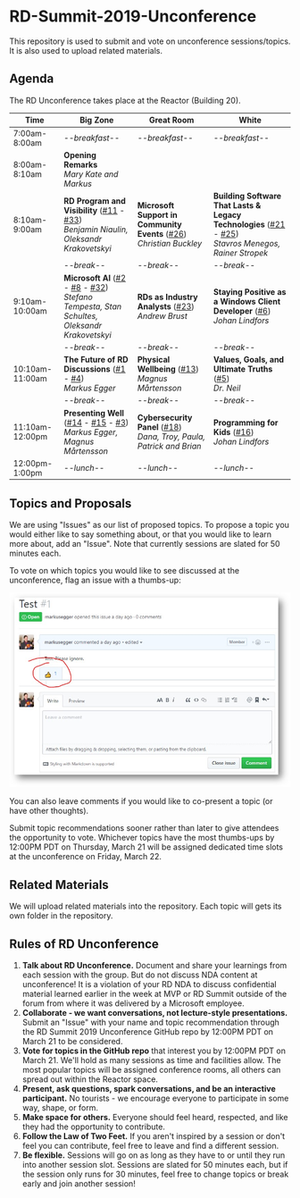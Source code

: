 # RD-Summit-2019-Unconference
This repository is used to submit and vote on unconference sessions/topics. It is also used to upload related materials.

## Agenda

The RD Unconference takes place at the Reactor (Building 20).

| Time            | Big Zone      | Great Room    | White         |
|-----------------|---------------|---------------|---------------|
| 7:00am-8:00am   | *--breakfast--* | *--breakfast--* | *--breakfast--* |
| 8:00am-8:10am   | **Opening Remarks**<br/>*Mary Kate and Markus* |  |  |
| 8:10am-9:00am   | **RD Program and Visibility** ([#11](https://github.com/msrd/Summit-2019-Unconference/issues/11) - [#33](https://github.com/msrd/Summit-2019-Unconference/issues/33))<br/>*Benjamin Niaulin, Oleksandr Krakovetskyi* | **Microsoft Support in Community Events** ([#26](https://github.com/msrd/Summit-2019-Unconference/issues/26))<br/>*Christian Buckley* | **Building Software That Lasts & Legacy Technologies** ([#21](https://github.com/msrd/Summit-2019-Unconference/issues/21) - [#25](https://github.com/msrd/Summit-2019-Unconference/issues/25))<br/>*Stavros Menegos, Rainer Stropek* |
|                 | *--break--*     | *--break--*     | *--break--*     |
| 9:10am-10:00am   | **Microsoft AI** ([#2](https://github.com/msrd/Summit-2019-Unconference/issues/2) - [#8](https://github.com/msrd/Summit-2019-Unconference/issues/8) - [#32](https://github.com/msrd/Summit-2019-Unconference/issues/32))<br/>*Stefano Tempesta, Stan Schultes, Oleksandr Krakovetskyi* | **RDs as Industry Analysts** ([#23](https://github.com/msrd/Summit-2019-Unconference/issues/23))<br/>*Andrew Brust* | **Staying Positive as a Windows Client Developer** ([#6](https://github.com/msrd/Summit-2019-Unconference/issues/6))<br/>*Johan Lindfors* |
|                 | *--break--*     | *--break--*     | *--break--*     |
| 10:10am-11:00am | **The Future of RD Discussions** ([#1](https://github.com/msrd/Summit-2019-Unconference/issues/1) - [#4](https://github.com/msrd/Summit-2019-Unconference/issues/4))<br/>*Markus Egger* | **Physical Wellbeing** ([#13](https://github.com/msrd/Summit-2019-Unconference/issues/13))<br/>*Magnus Mårtensson* | **Values, Goals, and Ultimate Truths** ([#5](https://github.com/msrd/Summit-2019-Unconference/issues/5))<br/>*Dr. Neil* |
|                 | *--break--*     | *--break--*     | *--break--*     |
| 11:10am-12:00pm | **Presenting Well** ([#14](https://github.com/msrd/Summit-2019-Unconference/issues/14) - [#15](https://github.com/msrd/Summit-2019-Unconference/issues/15) - [#3](https://github.com/msrd/Summit-2019-Unconference/issues/3))<br/>*Markus Egger, Magnus Mårtensson* | **Cybersecurity Panel** ([#18](https://github.com/msrd/Summit-2019-Unconference/issues/18))<br/>*Dana, Troy, Paula, Patrick and Brian* | **Programming for Kids** ([#16](https://github.com/msrd/Summit-2019-Unconference/issues/16))<br/>*Johan Lindfors* |
| 12:00pm-1:00pm  | *--lunch--*     | *--lunch--*     | *--lunch--*     |



## Topics and Proposals

We are using "Issues" as our list of proposed topics. To propose a topic you would either like to say something about, or that you would like to learn more about, add an "Issue". Note that currently sessions are slated for 50 minutes each.

To vote on which topics you would like to see discussed at the unconference, flag an issue with a thumbs-up:

![How to upvote a session](GitHubCapture1.png)

You can also leave comments if you would like to co-present a topic (or have other thoughts).

Submit topic recommendations sooner rather than later to give attendees the opportunity to vote. Whichever topics have the most thumbs-ups by 12:00PM PDT on Thursday, March 21 will be assigned dedicated time slots at the unconference on Friday, March 22. 

## Related Materials

We will upload related materials into the repository. Each topic will gets its own folder in the repository.

## Rules of RD Unconference

1.  **Talk about RD Unconference.** Document and share your learnings from each session with the group. But do not discuss NDA content at unconference! It is a violation of your RD NDA to discuss confidential material learned earlier in the week at MVP or RD Summit outside of the forum from where it was delivered by a Microsoft employee. 
2.  **Collaborate - we want conversations, not lecture-style presentations.** Submit an "Issue" with your name and topic recommendation through the RD Summit 2019 Unconference GitHub repo by 12:00PM PDT on March 21 to be considered.  
3.  **Vote for topics in the GitHub repo** that interest you by 12:00PM PDT on March 21. We'll hold as many sessions as time and facilities allow. The most popular topics will be assigned conference rooms, all others can spread out within the Reactor space.
4.  **Present, ask questions, spark conversations, and be an interactive participant.** No tourists - we encourage everyone to participate in some way, shape, or form. 
5.  **Make space for others.** Everyone should feel heard, respected, and like they had the opportunity to contribute.
6. **Follow the Law of Two Feet.** If you aren't inspired by a session or don't feel you can contribute, feel free to leave and find a different session. 
7.  **Be flexible.** Sessions will go on as long as they have to or until they run into another session slot. Sessions are slated for 50 minutes each, but if the session only runs for 30 minutes, feel free to change topics or break early and join another session! 
